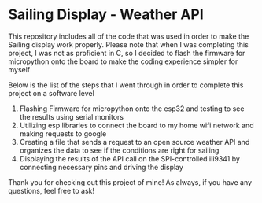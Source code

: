 <h1>Sailing Display - Weather API</h1>
<p>This repository includes all of the code that was used in order to make the Sailing display work properly. Please note that when I was completing this project, I was not as proficient in C, so I decided to flash the firmware for micropython onto the board to make the coding experience simpler for myself</p>
<p>Below is the list of the steps that I went through in order to complete this project on a software level</p>
<ol>
  <li>Flashing Firmware for micropython onto the esp32 and testing to see the results using serial monitors</li>
  <li>Utilizing esp libraries to connect the board to my home wifi network and making requests to google</li>
  <li>Creating a file that sends a request to an open source weather API and organizes the data to see if the conditions are right for sailing</li>
  <li>Displaying the results of the API call on the SPI-controlled ili9341 by connecting necessary pins and driving the display</li>
</ol>
<p>Thank you for checking out this project of mine! As always, if you have any questions, feel free to ask!</p>
